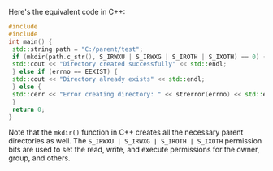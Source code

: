 Here's the equivalent code in C++:
```c++
#include 
#include 
int main() {
 std::string path = "C:/parent/test";
 if (mkdir(path.c_str(), S_IRWXU | S_IRWXG | S_IROTH | S_IXOTH) == 0) {
 std::cout << "Directory created successfully" << std::endl;
 } else if (errno == EEXIST) {
 std::cout << "Directory already exists" << std::endl;
 } else {
 std::cerr << "Error creating directory: " << strerror(errno) << std::endl;
 }
 return 0;
}
```
Note that the `mkdir()` function in C++ creates all the necessary parent directories as well. The `S_IRWXU | S_IRWXG | S_IROTH | S_IXOTH` permission bits are used to set the read, write, and execute permissions for the owner, group, and others.

